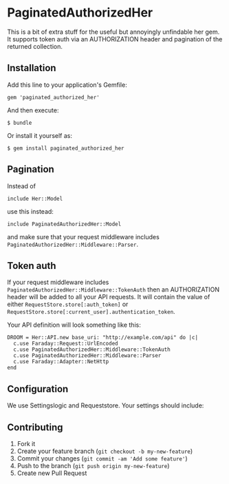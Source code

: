 # PaginatedAuthorizedHer

This is a bit of extra stuff for the useful but annoyingly unfindable her gem. It supports token auth via an AUTHORIZATION header and pagination of the returned collection.

## Installation

Add this line to your application's Gemfile:

    gem 'paginated_authorized_her'

And then execute:

    $ bundle

Or install it yourself as:

    $ gem install paginated_authorized_her

## Pagination

Instead of 

    include Her::Model

use this instead:

    include PaginatedAuthorizedHer::Model

and make sure that your request middleware includes `PaginatedAuthorizedHer::Middleware::Parser`.


## Token auth

If your request middleware includes `PaginatedAuthorizedHer::Middleware::TokenAuth` then an AUTHORIZATION header will be added to all your API requests. 
It will contain the value of either `RequestStore.store[:auth_token]` or `RequestStore.store[:current_user].authentication_token`.

Your API definition will look something like this:

    DROOM = Her::API.new base_uri: "http://example.com/api" do |c|
      c.use Faraday::Request::UrlEncoded
      c.use PaginatedAuthorizedHer::Middleware::TokenAuth
      c.use PaginatedAuthorizedHer::Middleware::Parser
      c.use Faraday::Adapter::NetHttp
    end


## Configuration

We use Settingslogic and Requeststore. Your settings should include:



## Contributing

1. Fork it
2. Create your feature branch (`git checkout -b my-new-feature`)
3. Commit your changes (`git commit -am 'Add some feature'`)
4. Push to the branch (`git push origin my-new-feature`)
5. Create new Pull Request
